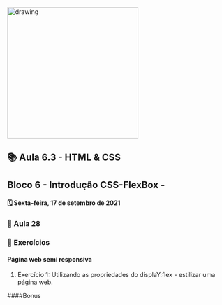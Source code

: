 <img src="https://user-images.githubusercontent.com/87394535/129942939-007fc304-2ac0-431d-b018-685951e5750f.png" alt="drawing" width="300"/>

## 📚 Aula 6.3 -  HTML & CSS
## Bloco 6 - Introdução CSS-FlexBox - 
#### 🗓️ Sexta-feira, 17 de setembro de 2021 

### 📖 Aula 28
### 📓 Exercícios
#### Página web semi responsiva
1.  Exercício 1:
Utilizando as propriedades do displaY:flex - estilizar uma página web.



####Bonus

